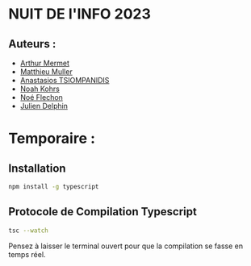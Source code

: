 # NUIT DE l'INFO 2023
## Auteurs :
- [Arthur Mermet](https://github.com/DNSJambon)
- [Matthieu Muller](https://github.com/Arion1771)
- [Anastasios TSIOMPANIDIS]()
- [Noah Kohrs](https://github.com/noahkohrs)
- [Noé Flechon]()
- [Julien Delphin]()

# Temporaire :

## Installation
```bash
npm install -g typescript
```
## Protocole de Compilation Typescript

```bash
tsc --watch
```
Pensez à laisser le terminal ouvert pour que la compilation se fasse en temps réel.
